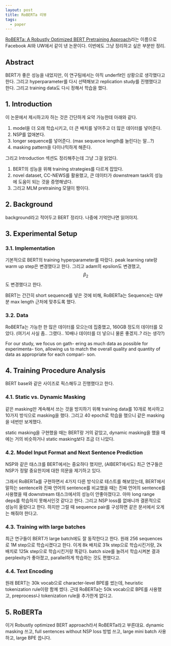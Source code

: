 ```yaml
---
layout: post
title: RoBERTa 리뷰
tags:
  - paper
---
```


[RoBERTa: A Robustly Optimized BERT Pretraining Approach](https://arxiv.org/abs/1907.11692)라는 이름으로 Facebook AI와 UW에서 같이 낸 논문이다. 이번에도 그냥 정리하고 싶은 부분만 정리.

## Abstract

BERT가 좋은 성능을 내었지만, 이 연구팀에서는 아직 underfit인 상황으로 생각했다고 한다. 그리고 hyperparameter를 다시 선택해보고 replication study를 진행했다고 한다. 그리고 training data도 다시 정해서 학습을 했다.

## 1. Introduction

이 논문에서 제시하고자 하는 것은 간단하게 요약 가능한데 아래와 같다.

1. model을 더 오래 학습시키고, 더 큰 배치를 넣어주고 더 많은 데이터를 넣어준다.
2. NSP를 없애본다.
3. longer sequence를 넣어준다. (max sequence length를 늘린다는 말...?)
4. masking pattern을 다이나믹하게 해준다.

그리고 Introduction 섹션도 정리해주는데 그냥 그걸 읽었다.

1. BERT의 성능을 위해 training strategies를 다르게 잡았다.
2. novel dataset, CC-NEWS를 활용했고, 큰 데이터가 downstream task의 성능에 도움이 되는 것을 증명해냈다.
3. 그리고 MLM pretraining 모델이 짱이다.

## 2. Background

background라고 적어두고 BERT 정리다. 나중에 기억안나면 읽어야지.

## 3. Experimental Setup

### 3.1. Implementation

기본적으로 BERT의 training hyperparameter를 따랐다. peak learning rate랑 warm up step은 변경했다고 한다. 그리고 adam의 epsilon도 변경했고, $$\beta_2$$도 변경했다고 한다.

BERT는 간간히 short sequence를 넣은 것에 비해, RoBERTa는 Sequence는 대부분 max length 근처에 맞추도록 했다.

### 3.2. Data

RoBERTa는 가능한 한 많은 데이터를 모으는데 집중했고, 160GB 정도의 데이터를 모았다. (여기서 사실 좀.. 그랬다.. 10배나 데이터를 더 넣으니 물론 좋겠지..? 라는 생각?)

For our study, we focus on gath- ering as much data as possible for experimenta- tion, allowing us to match the overall quality and quantity of data as appropriate for each compari- son.

## 4. Training Procedure Analysis

BERT base와 같은 사이즈로 픽스해두고 진행했다고 한다.

### 4.1. Static vs. Dynamic Masking

같은 masking만 계속해서 쓰는 것을 방지하기 위해 training data를 10개로 복사하고 10가지 방식으로 masking을 했다. 그리고 40 epoch로 학습을 했으니 같은 masking을 네번만 보게했다.

static masking을 구현했을 때는 BERT랑 거의 같았고, dynamic masking을 했을 때에는 거의 비슷하거나 static masking보다 조금 더 나았다.

### 4.2. Model Input Format and Next Sentence Prediction

NSP와 같은 태스크를 BERT에서는 중요하다 했지만, (AlBERT에서도) 최근 연구들은 NSP가 정말 중요한지에 대한 의문을 제기하고 있다.

그래서 RoBERTa를 구현하면서 4가지 다른 방식으로 테스트를 해보았는데, BERT에서 말하는 sentence와 진짜 언어의 sentence를 비교했을 때는 진짜 언어의 sentence를 사용했을 때 downstream 태스크에서의 성능이 안좋아졌다고. 아마 long range deps를 학습하지 못해서인것 같다고 한다. 그리고 NSP loss를 없애니까 결론적으로 성능이 올랐다고 한다. 하지만 그럴 때 sequence pair를 구성하면 같은 문서에서 오게는 해줘야 한다고.

### 4.3. Training with large batches

최근 연구들이 BERT가 large batch에도 잘 동작한다고 한다. 원래 256 sequences로 1M step으로 학습시켰다고 한다. 이게 8k 배치로 31k step으로 학습시킨거랑, 2k 배치로 125k step으로 학습시킨거랑 똑같다. batch size를 늘려서 학습시켜본 결과 perplexity가 좋아졌고, parallel하게 학습하는 것도 편했다고.

### 4.4. Text Encoding

원래 BERT는 30k vocab으로 character-level BPE를 썼는데, heuristic tokenization rule이랑 함께 썼다. 근데 RoBERTa는 50k vocab으로 BPE를 사용했고, preprocess나 tokenization rule을 추가한게 없다고.

## 5. RoBERTa

이거 Robustly optimized BERT approach라서 RoBERTa라고 부른대요. dynamic masking 쓰고, full sentences without NSP loss 방법 쓰고, large mini batch 사용하고, large BPE 씁니다.

